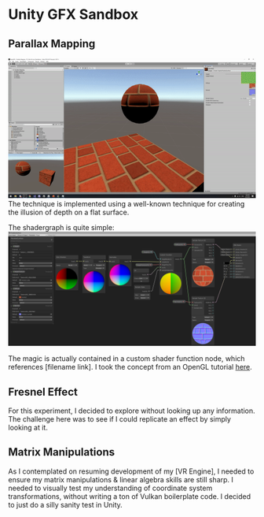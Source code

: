 # Unity GFX Sandbox

## Parallax Mapping

![Demo](https://github.com/kilogold/UnityGfxSandbox/blob/master/ReadMe/Parallax.gif?raw=true)
The technique is implemented using a well-known technique for creating the illusion of depth on a flat surface.

The shadergraph is quite simple:
![ShaderGraph](https://github.com/kilogold/UnityGfxSandbox/blob/master/ReadMe/Img2.png?raw=true)

The magic is actually contained in a custom shader function node, which references [filename link].
 I took the concept from an OpenGL tutorial [here](https://learnopengl.com/Advanced-Lighting/Parallax-Mapping).

## Fresnel Effect
For this experiment, I decided to explore without looking up any information. 
The challenge here was to see if I could replicate an effect by simply looking at it. 

## Matrix Manipulations
As I contemplated on resuming development of my [VR Engine], I needed to ensure my matrix manipulations & linear algebra skills are still sharp. I needed to visually test my understanding of coordinate system transformations, without writing a ton of Vulkan boilerplate code. I decided to just do a silly sanity test in Unity.